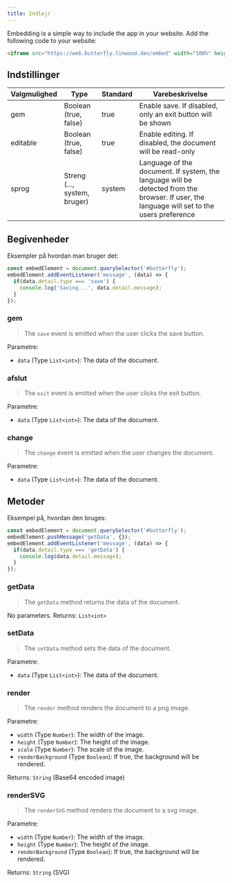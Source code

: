 ```yaml
---
title: Indlejr
---
```


Embedding is a simple way to include the app in your website.
Add the following code to your website:

```html
<iframe src="https://web.butterfly.linwood.dev/embed" width="100%" height="500px" allowtransparency="true"></iframe>
```

## Indstillinger

| Valgmulighed | Type                                                                                            | Standard | Varebeskrivelse                                                                                                                                                             |
| ------------ | ----------------------------------------------------------------------------------------------- | -------- | --------------------------------------------------------------------------------------------------------------------------------------------------------------------------- |
| gem          | Boolean (true, false)                                                        | true     | Enable save. If disabled, only an exit button will be shown                                                                                                 |
| editable     | Boolean (true, false)                                                        | true     | Enable editing. If disabled, the document will be read-only                                                                                                 |
| sprog        | Streng (..., system, bruger) | system   | Language of the document. If system, the language will be detected from the browser. If user, the language will set to the users preference |

## Begivenheder

Eksempler på hvordan man bruger det:

```javascript
const embedElement = document.querySelector('#butterfly');
embedElement.addEventListener('message', (data) => {
  if(data.detail.type === 'save') {
    console.log('Saving...', data.detail.message);
  }
});
```

### gem

> The `save` event is emitted when the user clicks the save button.

Parametre:

- `data` (Type `List<int>`): The data of the document.

### afslut

> The `exit` event is emitted when the user clicks the exit button.

Parametre:

- `data` (Type `List<int>`): The data of the document.

### change

> The `change` event is emitted when the user changes the document.

Parametre:

- `data` (Type `List<int>`): The data of the document.

## Metoder

Eksempel på, hvordan den bruges:

```javascript
const embedElement = document.querySelector('#butterfly');
embedElement.pushMessage('getData', {});
embedElement.addEventListener('message', (data) => {
  if(data.detail.type === 'getData') {
    console.log(data.detail.message);
  }
});
```

### getData

> The `getData` method returns the data of the document.

No parameters.
Returns: `List<int>`

### setData

> The `setData` method sets the data of the document.

Parametre:

- `data` (Type `List<int>`): The data of the document.

### render

> The `render` method renders the document to a png image.

Parametre:

- `width` (Type `Number`): The width of the image.
- `height` (Type `Number`): The height of the image.
- `scale` (Type `Number`): The scale of the image.
- `renderBackground` (Type `Boolean`): If true, the background will be rendered.

Returns: `String` (Base64 encoded image)

### renderSVG

> The `renderSVG` method renders the document to a svg image.

Parametre:

- `width` (Type `Number`): The width of the image.
- `height` (Type `Number`): The height of the image.
- `renderBackground` (Type `Boolean`): If true, the background will be rendered.

Returns: `String` (SVG)
